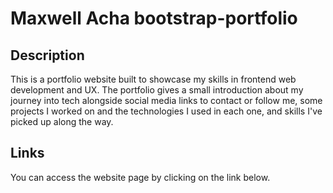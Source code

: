 # Maxwell Acha bootstrap-portfolio

## Description
This is a portfolio website built to showcase my skills in frontend web development and UX. The portfolio gives a small introduction about my journey into tech alongside social media links to contact or follow me, some projects I worked on and the technologies I used in each one, and skills I've picked up along the way.

## Links
You can access the website page by clicking on the link below.
